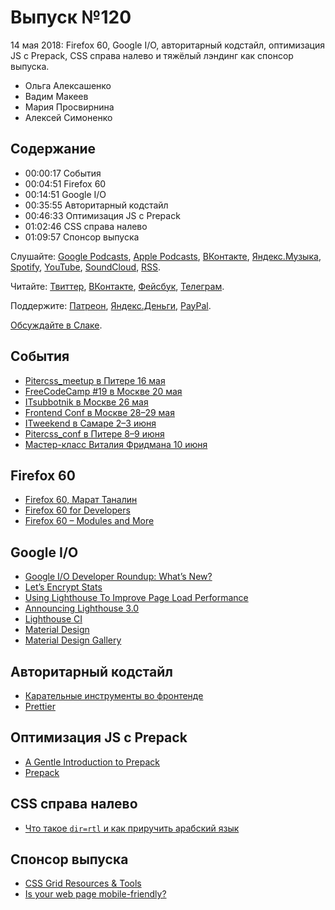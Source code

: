 # Выпуск №120

14 мая 2018: Firefox 60, Google I/O, авторитарный кодстайл, оптимизация JS с Prepack, CSS справа налево и тяжёлый лэндинг как спонсор выпуска.

- Ольга Алексашенко
- Вадим Макеев
- Мария Просвирнина
- Алексей Симоненко

## Содержание

- 00:00:17 События
- 00:04:51 Firefox 60
- 00:14:51 Google I/O
- 00:35:55 Авторитарный кодстайл
- 00:46:33 Оптимизация JS с Prepack
- 01:02:46 CSS справа налево
- 01:09:57 Спонсор выпуска

Слушайте: [Google Podcasts](https://podcasts.google.com/?feed=aHR0cHM6Ly93ZWItc3RhbmRhcmRzLnJ1L3BvZGNhc3QvZmVlZC8), [Apple Podcasts](https://podcasts.apple.com/podcast/id1080500016), [ВКонтакте](https://vk.com/podcasts-32017543), [Яндекс.Музыка](https://music.yandex.ru/album/6245956), [Spotify](https://open.spotify.com/show/3rzAcADjpBpXt73L0epTjV), [YouTube](https://www.youtube.com/playlist?list=PLMBnwIwFEFHcwuevhsNXkFTcadeX5R1Go), [SoundCloud](https://soundcloud.com/web-standards), [RSS](https://web-standards.ru/podcast/feed/).

Читайте: [Твиттер](https://twitter.com/webstandards_ru), [ВКонтакте](https://vk.com/webstandards_ru), [Фейсбук](https://www.facebook.com/webstandardsru), [Телеграм](https://t.me/webstandards_ru).

Поддержите: [Патреон](https://www.patreon.com/webstandards_ru), [Яндекс.Деньги](https://money.yandex.ru/to/41001119329753), [PayPal](https://www.paypal.me/pepelsbey).

[Обсуждайте в Слаке](http://slack.web-standards.ru/).

## События

- [Pitercss_meetup в Питере 16 мая](https://pitercss.timepad.ru/event/719233/)
- [FreeCodeCamp #19 в Москве 20 мая](https://www.facebook.com/events/377045849449717/)
- [ITsubbotnik в Москве 26 мая](https://events.epam.com/events/it-subbotnik-2018-spring)
- [Frontend Conf в Москве 28–29 мая](http://frontendconf.ru/)
- [ITweekend в Самаре 2–3 июня](https://events.epam.com/events/it-weekend-samara)
- [Pitercss_conf в Питере 8–9 июня](https://pitercss.com/)
- [Мастер-класс Виталия Фридмана 10 июня](https://htmlacademy.timepad.ru/event/723197/)

## Firefox 60

- [Firefox 60, Марат Таналин](http://tanalin.com/blog/2018/05/firefox-60/)
- [Firefox 60 for Developers](https://developer.mozilla.org/en-US/Firefox/Releases/60)
- [Firefox 60 – Modules and More](https://hacks.mozilla.org/2018/05/firefox-60-modules-and-more/)

## Google I/O

- [Google I/O Developer Roundup: What’s New?](https://www.smashingmagazine.com/2018/05/google-io-2018/)
- [Let’s Encrypt Stats](https://letsencrypt.org/stats/)
- [Using Lighthouse To Improve Page Load Performance](https://developers.google.com/web/updates/2018/05/lighthouse)
- [Announcing Lighthouse 3.0](https://developers.google.com/web/updates/2018/05/lighthouse3)
- [Lighthouse CI](https://github.com/ebidel/lighthouse-ci)
- [Material Design](https://material.io/)
- [Material Design Gallery](https://material.io/tools/gallery/)

## Авторитарный кодстайл

- [Карательные инструменты во фронтенде](https://medium.com/p/e5dd05b78b97)
- [Prettier](https://prettier.io/)

## Оптимизация JS с Prepack

- [A Gentle Introduction to Prepack](https://gist.github.com/gaearon/d85dccba72b809f56a9553972e5c33c4)
- [Prepack](https://prepack.io/)

## CSS справа налево

- [Что такое `dir=rtl` и как приручить арабский язык](https://habr.com/p/358148/)

## Спонсор выпуска

- [CSS Grid Resources & Tools](https://cssgrid.cc/)
- [Is your web page mobile-friendly?](https://search.google.com/test/mobile-friendly)
